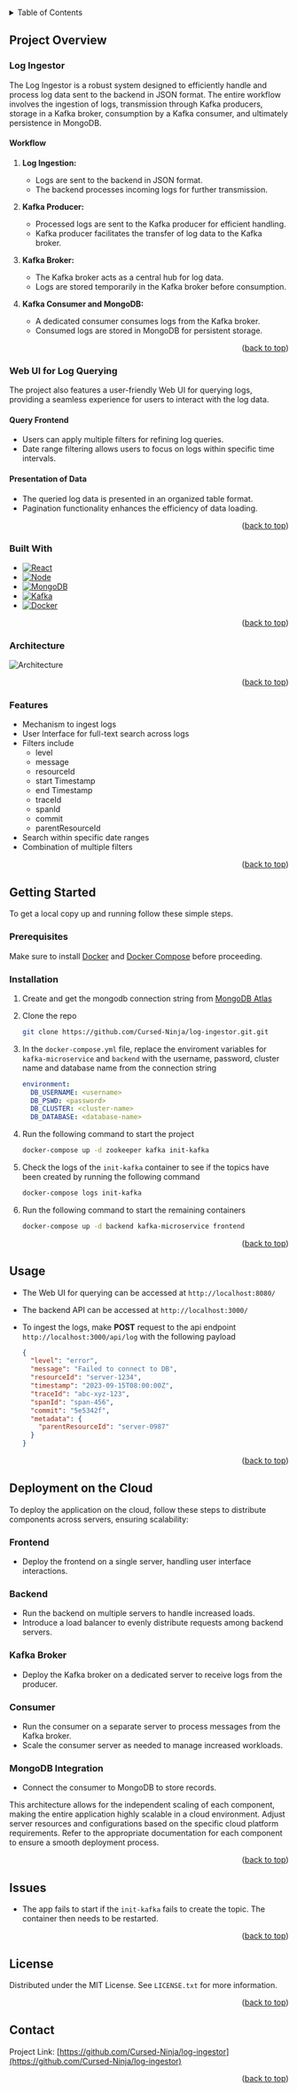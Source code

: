 <!-- Improved compatibility of back to top link: See: https://github.com/othneildrew/Best-README-Template/pull/73 -->

<a id="readme-top"></a>

<!--
*** Thanks for checking out the Best-README-Template. If you have a suggestion
*** that would make this better, please fork the repo and create a pull request
*** or simply open an issue with the tag "enhancement".
*** Don't forget to give the project a star!
*** Thanks again! Now go create something AMAZING! :D
-->

<!-- PROJECT SHIELDS -->
<!--
*** I'm using markdown "reference style" links for readability.
*** Reference links are enclosed in brackets [ ] instead of parentheses ( ).
*** See the bottom of this document for the declaration of the reference variables
*** for contributors-url, forks-url, etc. This is an optional, concise syntax you may use.
*** https://www.markdownguide.org/basic-syntax/#reference-style-links
-->

<!-- PROJECT LOGO -->
<br />
<!-- TABLE OF CONTENTS -->
<details>
  <summary>Table of Contents</summary>
  <ol>
    <li>
      <a href="#project-overview">Project Overview</a>
      <ul>
        <li><a href="#log-ingestor">Log ingestor</a></li>
        <li><a href="#web-ui-for-log-querying">Web UI for Log Querying</a></li>
        <li><a href="#built-with">Built With</a></li>
        <li><a href="#architecture">Architecture</a></li>
        <li><a href="#features">Features</a></li>
      </ul>
    </li>
    <li>
      <a href="#getting-started">Getting Started</a>
      <ul>
        <li><a href="#prerequisites">Prerequisites</a></li>
        <li><a href="#installation">Installation</a></li>
      </ul>
    </li>
    <li><a href="#usage">Usage</a></li>
    <li><a href="#deployment-on-the-cloud">Deployment on the Cloud</a></li>
    <li><a href="#license">License</a></li>
    <li><a href="#contact">Contact</a></li>
  </ol>
</details>

<!-- ABOUT THE PROJECT -->

## Project Overview

### Log Ingestor

The Log Ingestor is a robust system designed to efficiently handle and process log data sent to the backend in JSON format. The entire workflow involves the ingestion of logs, transmission through Kafka producers, storage in a Kafka broker, consumption by a Kafka consumer, and ultimately persistence in MongoDB.

#### Workflow

1. **Log Ingestion:**

   - Logs are sent to the backend in JSON format.
   - The backend processes incoming logs for further transmission.

2. **Kafka Producer:**

   - Processed logs are sent to the Kafka producer for efficient handling.
   - Kafka producer facilitates the transfer of log data to the Kafka broker.

3. **Kafka Broker:**

   - The Kafka broker acts as a central hub for log data.
   - Logs are stored temporarily in the Kafka broker before consumption.

4. **Kafka Consumer and MongoDB:**
   - A dedicated consumer consumes logs from the Kafka broker.
   - Consumed logs are stored in MongoDB for persistent storage.

<p align="right">(<a href="#readme-top">back to top</a>)</p>

### Web UI for Log Querying

The project also features a user-friendly Web UI for querying logs, providing a seamless experience for users to interact with the log data.

#### Query Frontend

- Users can apply multiple filters for refining log queries.
- Date range filtering allows users to focus on logs within specific time intervals.

#### Presentation of Data

- The queried log data is presented in an organized table format.
- Pagination functionality enhances the efficiency of data loading.

<p align="right">(<a href="#readme-top">back to top</a>)</p>

### Built With

- [![React][React.js]][React-url]
- [![Node][Nodejs]][Nodejs-url]
- [![MongoDB][MongoDB]][MongoDB-url]
- [![Kafka][Kafka]][Kafka-url]
- [![Docker][Docker]][docker-url]

<p align="right">(<a href="#readme-top">back to top</a>)</p>

### Architecture

![Architecture][architecture-image]

<p align="right">(<a href="#readme-top">back to top</a>)</p>

### Features

- Mechanism to ingest logs
- User Interface for full-text search across logs
- Filters include
  - level
  - message
  - resourceId
  - start Timestamp
  - end Timestamp
  - traceId
  - spanId
  - commit
  - parentResourceId
- Search within specific date ranges
- Combination of multiple filters

<p align="right">(<a href="#readme-top">back to top</a>)</p>

<!-- GETTING STARTED -->

## Getting Started

To get a local copy up and running follow these simple steps.

### Prerequisites

Make sure to install [Docker][docker-url] and [Docker Compose][docker-compose-url] before proceeding.

### Installation

1. Create and get the mongodb connection string from [MongoDB Atlas](https://www.mongodb.com/cloud/atlas)

2. Clone the repo

   ```sh
   git clone https://github.com/Cursed-Ninja/log-ingestor.git.git
   ```

3. In the `docker-compose.yml` file, replace the enviroment variables for `kafka-microservice` and `backend` with the username, password, cluster name and database name from the connection string

   ```yml
   environment:
     DB_USERNAME: <username>
     DB_PSWD: <password>
     DB_CLUSTER: <cluster-name>
     DB_DATABASE: <database-name>
   ```

4. Run the following command to start the project

   ```sh
   docker-compose up -d zookeeper kafka init-kafka
   ```

5. Check the logs of the `init-kafka` container to see if the topics have been created by running the following command

   ```sh
   docker-compose logs init-kafka
   ```

6. Run the following command to start the remaining containers
   ```sh
   docker-compose up -d backend kafka-microservice frontend
   ```

<p align="right">(<a href="#readme-top">back to top</a>)</p>

<!-- USAGE EXAMPLES -->

## Usage

- The Web UI for querying can be accessed at `http://localhost:8080/`
- The backend API can be accessed at `http://localhost:3000/`

- To ingest the logs, make **POST** request to the api endpoint `http://localhost:3000/api/log` with the following payload
  ```json
  {
    "level": "error",
    "message": "Failed to connect to DB",
    "resourceId": "server-1234",
    "timestamp": "2023-09-15T08:00:00Z",
    "traceId": "abc-xyz-123",
    "spanId": "span-456",
    "commit": "5e5342f",
    "metadata": {
      "parentResourceId": "server-0987"
    }
  }
  ```

<p align="right">(<a href="#readme-top">back to top</a>)</p>

## Deployment on the Cloud

To deploy the application on the cloud, follow these steps to distribute components across servers, ensuring scalability:

### Frontend

- Deploy the frontend on a single server, handling user interface interactions.

### Backend

- Run the backend on multiple servers to handle increased loads.
- Introduce a load balancer to evenly distribute requests among backend servers.

### Kafka Broker

- Deploy the Kafka broker on a dedicated server to receive logs from the producer.

### Consumer

- Run the consumer on a separate server to process messages from the Kafka broker.
- Scale the consumer server as needed to manage increased workloads.

### MongoDB Integration

- Connect the consumer to MongoDB to store records.

This architecture allows for the independent scaling of each component, making the entire application highly scalable in a cloud environment. Adjust server resources and configurations based on the specific cloud platform requirements. Refer to the appropriate documentation for each component to ensure a smooth deployment process.

<p align="right">(<a href="#readme-top">back to top</a>)</p>

## Issues

- The app fails to start if the `init-kafka` fails to create the topic. The container then needs to be restarted.

<p align="right">(<a href="#readme-top">back to top</a>)</p>

<!-- LICENSE -->

## License

Distributed under the MIT License. See `LICENSE.txt` for more information.

<p align="right">(<a href="#readme-top">back to top</a>)</p>

<!-- CONTACT -->

## Contact

Project Link: [https://github.com/Cursed-Ninja/log-ingestor](https://github.com/Cursed-Ninja/log-ingestor)

<p align="right">(<a href="#readme-top">back to top</a>)</p>

<!-- MARKDOWN LINKS & IMAGES -->
<!-- https://www.markdownguide.org/basic-syntax/#reference-style-links -->

[React.js]: https://img.shields.io/badge/React-20232A?style=for-the-badge&logo=react&logoColor=61DAFB
[React-url]: https://reactjs.org/
[Nodejs]: https://img.shields.io/badge/Nodejs-20232A?style=for-the-badge&logo=node.js&logoColor=61DAFB
[Nodejs-url]: https://nodejs.org/en/
[MongoDB]: https://img.shields.io/badge/MongoDB-20232A?style=for-the-badge&logo=mongodb&logoColor=61DAFB
[MongoDB-url]: https://www.mongodb.com/
[Kafka]: https://img.shields.io/badge/Kafka-20232A?style=for-the-badge&logo=apache-kafka&logoColor=61DAFB
[Kafka-url]: https://kafka.apache.org/
[Docker]: https://img.shields.io/badge/Docker-20232A?style=for-the-badge&logo=docker&logoColor=61DAFB
[docker-url]: https://docs.docker.com/get-docker/
[docker-compose-url]: https://docs.docker.com/compose/install/
[architecture-image]: images/architecture.png
